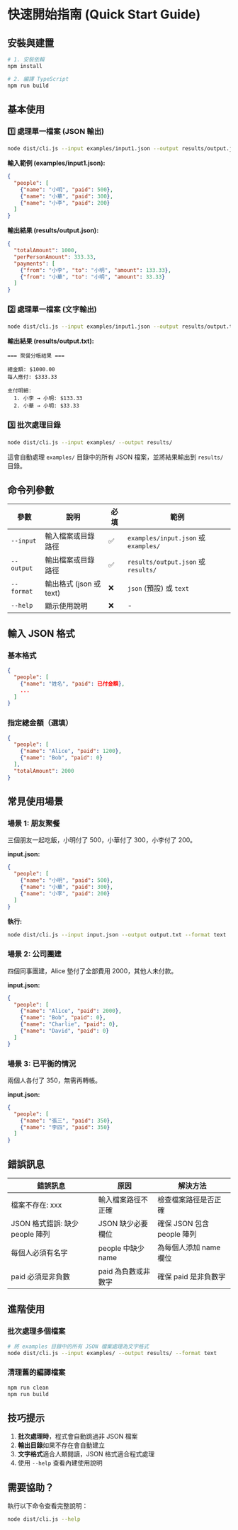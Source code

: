 # 快速開始指南 (Quick Start Guide)

## 安裝與建置

```bash
# 1. 安裝依賴
npm install

# 2. 編譯 TypeScript
npm run build
```

## 基本使用

### 1️⃣ 處理單一檔案 (JSON 輸出)

```bash
node dist/cli.js --input examples/input1.json --output results/output.json
```

**輸入範例 (examples/input1.json):**
```json
{
  "people": [
    {"name": "小明", "paid": 500},
    {"name": "小華", "paid": 300},
    {"name": "小李", "paid": 200}
  ]
}
```

**輸出結果 (results/output.json):**
```json
{
  "totalAmount": 1000,
  "perPersonAmount": 333.33,
  "payments": [
    {"from": "小李", "to": "小明", "amount": 133.33},
    {"from": "小華", "to": "小明", "amount": 33.33}
  ]
}
```

### 2️⃣ 處理單一檔案 (文字輸出)

```bash
node dist/cli.js --input examples/input1.json --output results/output.txt --format text
```

**輸出結果 (results/output.txt):**
```
=== 聚餐分帳結果 ===

總金額: $1000.00
每人應付: $333.33

支付明細:
  1. 小李 → 小明: $133.33
  2. 小華 → 小明: $33.33
```

### 3️⃣ 批次處理目錄

```bash
node dist/cli.js --input examples/ --output results/
```

這會自動處理 `examples/` 目錄中的所有 JSON 檔案，並將結果輸出到 `results/` 目錄。

## 命令列參數

| 參數 | 說明 | 必填 | 範例 |
|------|------|------|------|
| `--input` | 輸入檔案或目錄路徑 | ✅ | `examples/input.json` 或 `examples/` |
| `--output` | 輸出檔案或目錄路徑 | ✅ | `results/output.json` 或 `results/` |
| `--format` | 輸出格式 (json 或 text) | ❌ | `json` (預設) 或 `text` |
| `--help` | 顯示使用說明 | ❌ | - |

## 輸入 JSON 格式

### 基本格式
```json
{
  "people": [
    {"name": "姓名", "paid": 已付金額},
    ...
  ]
}
```

### 指定總金額（選填）
```json
{
  "people": [
    {"name": "Alice", "paid": 1200},
    {"name": "Bob", "paid": 0}
  ],
  "totalAmount": 2000
}
```

## 常見使用場景

### 場景 1: 朋友聚餐
三個朋友一起吃飯，小明付了 500，小華付了 300，小李付了 200。

**input.json:**
```json
{
  "people": [
    {"name": "小明", "paid": 500},
    {"name": "小華", "paid": 300},
    {"name": "小李", "paid": 200}
  ]
}
```

**執行:**
```bash
node dist/cli.js --input input.json --output output.txt --format text
```

### 場景 2: 公司團建
四個同事團建，Alice 墊付了全部費用 2000，其他人未付款。

**input.json:**
```json
{
  "people": [
    {"name": "Alice", "paid": 2000},
    {"name": "Bob", "paid": 0},
    {"name": "Charlie", "paid": 0},
    {"name": "David", "paid": 0}
  ]
}
```

### 場景 3: 已平衡的情況
兩個人各付了 350，無需再轉帳。

**input.json:**
```json
{
  "people": [
    {"name": "張三", "paid": 350},
    {"name": "李四", "paid": 350}
  ]
}
```

## 錯誤訊息

| 錯誤訊息 | 原因 | 解決方法 |
|----------|------|----------|
| 檔案不存在: xxx | 輸入檔案路徑不正確 | 檢查檔案路徑是否正確 |
| JSON 格式錯誤: 缺少 people 陣列 | JSON 缺少必要欄位 | 確保 JSON 包含 people 陣列 |
| 每個人必須有名字 | people 中缺少 name | 為每個人添加 name 欄位 |
| paid 必須是非負數 | paid 為負數或非數字 | 確保 paid 是非負數字 |

## 進階使用

### 批次處理多個檔案
```bash
# 將 examples 目錄中的所有 JSON 檔案處理為文字格式
node dist/cli.js --input examples/ --output results/ --format text
```

### 清理舊的編譯檔案
```bash
npm run clean
npm run build
```

## 技巧提示

1. **批次處理時**，程式會自動跳過非 JSON 檔案
2. **輸出目錄**如果不存在會自動建立
3. **文字格式**適合人類閱讀，JSON 格式適合程式處理
4. 使用 `--help` 查看內建使用說明

## 需要協助？

執行以下命令查看完整說明：
```bash
node dist/cli.js --help
```
